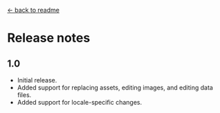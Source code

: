 [← back to readme](README.md)

# Release notes
## 1.0
* Initial release.
* Added support for replacing assets, editing images, and editing data files.
* Added support for locale-specific changes.
